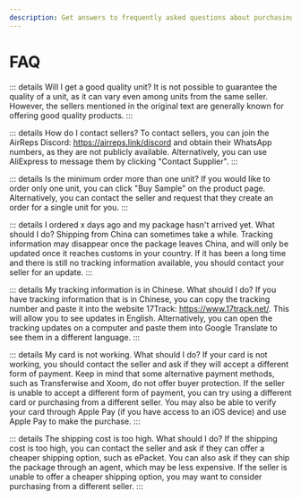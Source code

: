 ```yaml
---
description: Get answers to frequently asked questions about purchasing AirPods replicas, including unit quality, contacting sellers, shipping delays, payment issues, and more.
---
```


# FAQ

::: details Will I get a good quality unit?
It is not possible to guarantee the quality of a unit, as it can vary even among units from the same seller. However, the sellers mentioned in the original text are generally known for offering good quality products.
:::

::: details How do I contact sellers?
To contact sellers, you can join the AirReps Discord: https://airreps.link/discord and obtain their WhatsApp numbers, as they are not publicly available. Alternatively, you can use AliExpress to message them by clicking "Contact Supplier".
:::

::: details Is the minimum order more than one unit?
If you would like to order only one unit, you can click "Buy Sample" on the product page. Alternatively, you can contact the seller and request that they create an order for a single unit for you.
:::

::: details I ordered x days ago and my package hasn't arrived yet. What should I do?
Shipping from China can sometimes take a while. Tracking information may disappear once the package leaves China, and will only be updated once it reaches customs in your country. If it has been a long time and there is still no tracking information available, you should contact your seller for an update.
:::

::: details My tracking information is in Chinese. What should I do?
If you have tracking information that is in Chinese, you can copy the tracking number and paste it into the website 17Track: https://www.17track.net/. This will allow you to see updates in English. Alternatively, you can open the tracking updates on a computer and paste them into Google Translate to see them in a different language.
:::

::: details My card is not working. What should I do?
If your card is not working, you should contact the seller and ask if they will accept a different form of payment. Keep in mind that some alternative payment methods, such as Transferwise and Xoom, do not offer buyer protection. If the seller is unable to accept a different form of payment, you can try using a different card or purchasing from a different seller. You may also be able to verify your card through Apple Pay (if you have access to an iOS device) and use Apple Pay to make the purchase.
:::

::: details The shipping cost is too high. What should I do?
If the shipping cost is too high, you can contact the seller and ask if they can offer a cheaper shipping option, such as ePacket. You can also ask if they can ship the package through an agent, which may be less expensive. If the seller is unable to offer a cheaper shipping option, you may want to consider purchasing from a different seller.
:::

